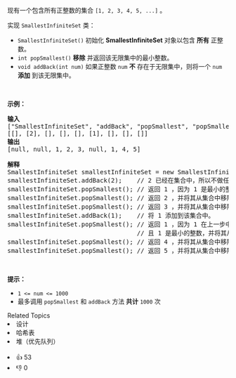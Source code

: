<p>现有一个包含所有正整数的集合 <code>[1, 2, 3, 4, 5, ...]</code> 。</p>

<p>实现 <code>SmallestInfiniteSet</code> 类：</p>

<ul> 
 <li><code>SmallestInfiniteSet()</code> 初始化 <strong>SmallestInfiniteSet</strong> 对象以包含 <strong>所有</strong> 正整数。</li> 
 <li><code>int popSmallest()</code> <strong>移除</strong> 并返回该无限集中的最小整数。</li> 
 <li><code>void addBack(int num)</code> 如果正整数 <code>num</code> <strong>不</strong> 存在于无限集中，则将一个 <code>num</code> <strong>添加</strong> 到该无限集中。</li> 
</ul>

<p>&nbsp;</p>

<p><strong>示例：</strong></p>

<pre><strong>输入</strong>
["SmallestInfiniteSet", "addBack", "popSmallest", "popSmallest", "popSmallest", "addBack", "popSmallest", "popSmallest", "popSmallest"]
[[], [2], [], [], [], [1], [], [], []]
<strong>输出</strong>
[null, null, 1, 2, 3, null, 1, 4, 5]

<strong>解释</strong>
SmallestInfiniteSet smallestInfiniteSet = new SmallestInfiniteSet();
smallestInfiniteSet.addBack(2);    // 2 已经在集合中，所以不做任何变更。
smallestInfiniteSet.popSmallest(); // 返回 1 ，因为 1 是最小的整数，并将其从集合中移除。
smallestInfiniteSet.popSmallest(); // 返回 2 ，并将其从集合中移除。
smallestInfiniteSet.popSmallest(); // 返回 3 ，并将其从集合中移除。
smallestInfiniteSet.addBack(1);    // 将 1 添加到该集合中。
smallestInfiniteSet.popSmallest(); // 返回 1 ，因为 1 在上一步中被添加到集合中，
                                   // 且 1 是最小的整数，并将其从集合中移除。
smallestInfiniteSet.popSmallest(); // 返回 4 ，并将其从集合中移除。
smallestInfiniteSet.popSmallest(); // 返回 5 ，并将其从集合中移除。</pre>

<p>&nbsp;</p>

<p><strong>提示：</strong></p>

<ul> 
 <li><code>1 &lt;= num &lt;= 1000</code></li> 
 <li>最多调用 <code>popSmallest</code> 和 <code>addBack</code> 方法 <strong>共计</strong> <code>1000</code> 次</li> 
</ul>

<div><div>Related Topics</div><div><li>设计</li><li>哈希表</li><li>堆（优先队列）</li></div></div><br><div><li>👍 53</li><li>👎 0</li></div>